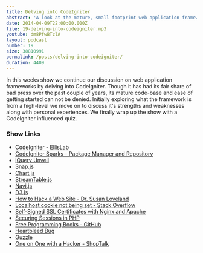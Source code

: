 ```yaml
---
title: Delving into CodeIgniter
abstract: 'A look at the mature, small footprint web application framework.'
date: 2014-04-09T22:00:00.000Z
file: 19-delving-into-codeigniter.mp3
youtube: dm8PfwBTzlA
layout: podcast
number: 19
size: 38810991
permalink: /posts/delving-into-codeigniter/
duration: 4409
---
```


In this weeks show we continue our discussion on web application frameworks by delving into CodeIgniter.
Though it has had its fair share of bad press over the past couple of years, its mature code-base and ease of getting started can not be denied.
Initially exploring what the framework is from a high-level we move on to discuss it's strengths and weaknesses along with personal experiences.
We finally wrap up the show with a CodeIgniter influenced quiz.

### Show Links

- [CodeIgniter - EllisLab](http://ellislab.com/codeigniter)
- [CodeIgniter Sparks - Package Manager and Repository](http://getsparks.org/)
- [jQuery Unveil](http://luis-almeida.github.io/unveil/)
- [Snap.js](https://github.com/jakiestfu/Snap.js)
- [Chart.js](http://www.chartjs.org/docs/)
- [StreamTable.js](https://github.com/jiren/StreamTable.js/)
- [Navi.js](http://navi.grantcr.com/#!/home)
- [D3.js](http://d3js.org/)
- [How to Hack a Web Site - Dr. Susan Loveland](http://www.youtube.com/watch?v=O90lSMmTjjo)
- [Localhost cookie not being set - Stack Overflow](http://stackoverflow.com/questions/7346919/chrome-localhost-cookie-not-being-set/7369084#7369084)
- [Self-Signed SSL Certificates with Nginx and Apache](http://eddmann.com/posts/self-signed-ssl-certificates-with-nginx-and-apache/)
- [Securing Sessions in PHP](http://eddmann.com/posts/securing-sessions-in-php/)
- [Free Programming Books - GitHub](https://github.com/vhf/free-programming-books/blob/master/free-programming-books.md)
- [Heartbleed Bug](http://heartbleed.com/)
- [Guzzle](http://docs.guzzlephp.org/en/latest/)
- [One on One with a Hacker - ShopTalk](http://shoptalkshow.com/episodes/special-one-one-hacker/)
